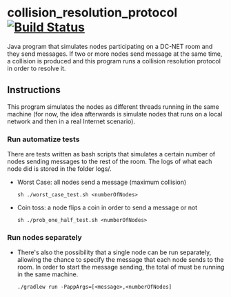 # collision_resolution_protocol [![Build Status](https://travis-ci.org/niclabs/collision_resolution_protocol.svg?branch=master)](https://travis-ci.org/niclabs/collision_resolution_protocol)

Java program that simulates nodes participating on a DC-NET room and they send messages. If two or more nodes send message at the same time, a collision is produced and this program runs a collision resolution protocol in order to resolve it.

## Instructions

This program simulates the nodes as different threads running in the same machine (for now, the idea afterwards is simulate nodes that runs on a local network and then in a real Internet scenario).

### Run automatize tests

There are tests written as bash scripts that simulates a certain number of nodes sending messages to the rest of the room. The logs of what each node did is stored in the folder logs/.

* Worst Case: all nodes send a message (maximum collision)

    ```sh ./worst_case_test.sh <numberOfNodes>```

* Coin toss: a node flips a coin in order to send a message or not

    ```sh ./prob_one_half_test.sh <numberOfNodes>```
    
### Run nodes separately

* There's also the possibility that a single node can be run separately, allowing the chance to specify the message that each node sends to the room. In order to start the message sending, the total of <numberOfNodes> must be running in the same machine.

    ```./gradlew run -PappArgs=[<message>,<numberOfNodes]```

